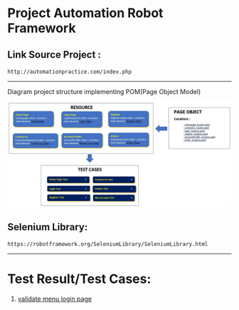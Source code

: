 # Project Automation Robot Framework 
Link Source Project :
  ---
    http://automationpractice.com/index.php
  ---

Diagram project structure implementing POM(Page Object Model)

<img src="https://github.com/natanrc/POM_RobotFR_Automation/blob/main/diagram%20project%20structure%20implementing%20POM.JPG" with='80%'>

Selenium Library:
  ----
    https://robotframework.org/SeleniumLibrary/SeleniumLibrary.html
  ----
# Test Result/Test Cases:

1) <a href="https://raw.githack.com/natanrc/POM_RobotFR_Automation/main/TC_Login_report.html">validate menu login page</a>

#
